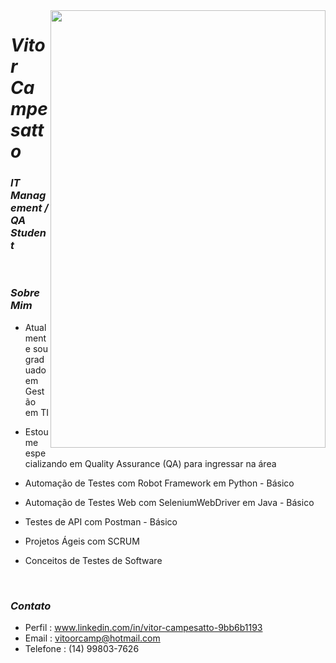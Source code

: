   <img align="right" width="440" height="700" right="0px" src="https://i.imgur.com/jJJRSB0.png">


# *Vitor Campesatto*
### *IT Management / QA Student*


<br>

### *Sobre Mim*

<p align="left" margin-left="10px"> 
 
- Atualmente sou graduado em Gestão em TI  

- Estou me especializando em Quality Assurance (QA) para ingressar na área  
 
- Automação de Testes com Robot Framework em Python - Básico

- Automação de Testes Web com SeleniumWebDriver em Java - Básico
  
- Testes de API com Postman - Básico
  
- Projetos Ágeis com SCRUM

- Conceitos de Testes de Software
  
 
  
  
 


<br>



### *Contato*

- Perfil : www.linkedin.com/in/vitor-campesatto-9bb6b1193
- Email : vitoorcamp@hotmail.com
- Telefone : (14) 99803-7626
